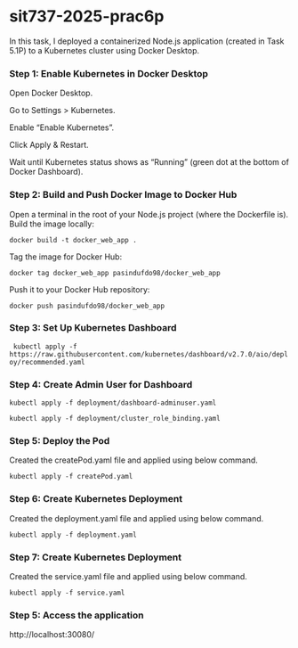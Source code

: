 # sit737-2025-prac6p
In this task, I deployed a containerized Node.js application (created in Task 5.1P) to a Kubernetes cluster using Docker Desktop. 

### Step 1: Enable Kubernetes in Docker Desktop
Open Docker Desktop.

Go to Settings > Kubernetes.

Enable “Enable Kubernetes”.

Click Apply & Restart.

Wait until Kubernetes status shows as “Running” (green dot at the bottom of Docker Dashboard).

### Step 2: Build and Push Docker Image to Docker Hub
Open a terminal in the root of your Node.js project (where the Dockerfile is).
Build the image locally:

```docker build -t docker_web_app .```

Tag the image for Docker Hub:

```docker tag docker_web_app pasindufdo98/docker_web_app```

Push it to your Docker Hub repository:

```docker push pasindufdo98/docker_web_app```

### Step 3: Set Up Kubernetes Dashboard

``` kubectl apply -f https://raw.githubusercontent.com/kubernetes/dashboard/v2.7.0/aio/deploy/recommended.yaml```

### Step 4: Create Admin User for Dashboard

 ```kubectl apply -f deployment/dashboard-adminuser.yaml```
 
```kubectl apply -f deployment/cluster_role_binding.yaml```


### Step 5:  Deploy the Pod

Created the createPod.yaml file and applied using below command.

```kubectl apply -f createPod.yaml```

### Step 6:  Create Kubernetes Deployment

Created the deployment.yaml file and applied using below command.

```kubectl apply -f deployment.yaml```

### Step 7:  Create Kubernetes Deployment

Created the service.yaml file and applied using below command.

```kubectl apply -f service.yaml```

### Step 5:  Access the application

http://localhost:30080/
